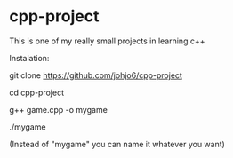 # cpp-project
This is one of my really small projects in learning c++

Instalation:

git clone https://github.com/johjo6/cpp-project

cd cpp-project

g++ game.cpp -o mygame

./mygame

(Instead of "mygame" you can name it whatever you want)
